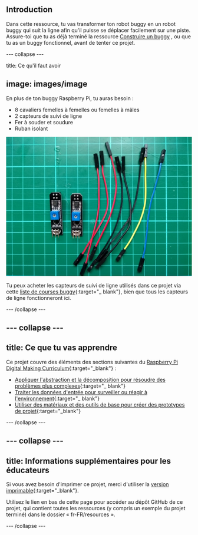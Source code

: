 ## Introduction

Dans cette ressource, tu vas transformer ton robot buggy en un robot buggy qui suit la ligne afin qu'il puisse se déplacer facilement sur une piste. Assure-toi que tu as déjà terminé la ressource [Construire un buggy](https://projects.raspberrypi.org/fr-FR/projects/build-a-buggy) , ou que tu as un buggy fonctionnel, avant de tenter ce projet.

<stream class="cloudflare-video" id="6a20279dbfe23651cfe17ebe616b87b7" loop></stream>

--- collapse ---

title: Ce qu'il faut avoir

## image: images/image

En plus de ton buggy Raspberry Pi, tu auras besoin :

+ 8 cavaliers femelles à femelles ou femelles à mâles
+ 2 capteurs de suivi de ligne
+ Fer à souder et soudure
+ Ruban isolant

![composants](images/components.jpg)

Tu peux acheter les capteurs de suivi de ligne utilisés dans ce projet via cette [liste de courses buggy](https://my.aliexpress.com/wishlist/wish_list_product_list.htm?spm=a2g0s.8937460.0.0.EKSrsx&currentGroupId=100000000943756){:target="_ blank"}, bien que tous les capteurs de ligne fonctionneront ici.

--- /collapse ---

--- collapse ---
---
title: Ce que tu vas apprendre
---

Ce projet couvre des éléments des sections suivantes du [Raspberry Pi Digital Making Curriculum](http://rpf.io/curriculum){:target="_blank"} :

+ [Appliquer l'abstraction et la décomposition pour résoudre des problèmes plus complexes](https://curriculum.raspberrypi.org/programming/developer/){:target="_ blank"}
+ [Traiter les données d'entrée pour surveiller ou réagir à l'environnement](https://curriculum.raspberrypi.org/physical-computing/developer/){:target="_ blank"}
+ [Utiliser des matériaux et des outils de base pour créer des prototypes de projet](https://curriculum.raspberrypi.org/manufacture/creator/){:target="_blank"}

--- /collapse ---

--- collapse ---
---
title: Informations supplémentaires pour les éducateurs
---

Si vous avez besoin d'imprimer ce projet, merci d'utiliser la [version imprimable](https://projects.raspberrypi.org/fr-FR/projects/rpi-python-line-following/print){:target="_blank"}.

Utilisez le lien en bas de cette page pour accéder au dépôt GitHub de ce projet, qui contient toutes les ressources (y compris un exemple du projet terminé) dans le dossier « fr-FR/resources ».

--- /collapse ---